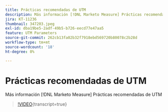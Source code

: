 ```yaml
---
title: Prácticas recomendadas de UTM
description: Más información [!DNL Marketo Measure] Prácticas recomendadas de UTM
jira: KT-11236
thumbnail: 347203.jpeg
exl-id: dba19be5-2adf-49b5-b726-eecd77e47aa5
feature: UTM Parameters
source-git-commit: 262cb13fa02b32f7918ebd569720b80078c2b28d
workflow-type: tm+mt
source-wordcount: '18'
ht-degree: 0%

---
```


# Prácticas recomendadas de UTM

Más información [!DNL Marketo Measure] Prácticas recomendadas de UTM

>[!VIDEO](https://video.tv.adobe.com/v/347203/?learn=on){transcript=true}
